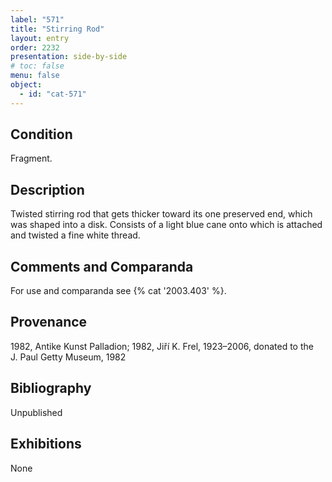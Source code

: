 ```yaml
---
label: "571"
title: "Stirring Rod"
layout: entry
order: 2232
presentation: side-by-side
# toc: false
menu: false
object:
  - id: "cat-571"
---
```


## Condition

Fragment.

## Description

Twisted stirring rod that gets thicker toward its one preserved end, which was shaped into a disk. Consists of a light blue cane onto which is attached and twisted a fine white thread.

## Comments and Comparanda

For use and comparanda see {% cat '2003.403' %}.

## Provenance

1982, Antike Kunst Palladion; 1982, Jiří K. Frel, 1923–2006, donated to the J. Paul Getty Museum, 1982

## Bibliography

Unpublished

## Exhibitions

None